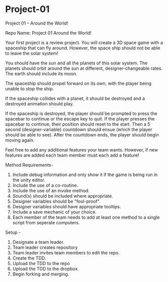 # Project-01
Project 01 – Around the World!

Repo Name: Project 01 Around the World!

Your first project is a review project. You will create a 3D space game with a spaceship that can fly 
around. However, the space ship should not be able to leave the solar system!

You should have the sun and all the planets of this solar system. The planets should orbit around the sun 
at different, designer-changeable rates. The earth should include its moon. 

The spaceship should propel forward on its own, with the player being unable to stop the ship. 

If the spaceship collides with a planet, it should be destroyed and a destroyed animation should play. 

If the spaceship is destroyed, the player should be prompted to press the spacebar to continue or 
the escape key to quit. If the player presses the spacebar to continue, their position should reset to the 
start. Then a 5 second (designer-variable) countdown should ensue (which the player should be able to 
see). After the countdown ends, the player should begin moving again. 

Feel free to add any additional features your team wants. However, if new features are added each 
team member must each add a feature!

Method Requirements-

1. Include debug information and only show it if the game is being run in the unity editor.
2. Include the use of a co-routine.
3. Include the use of an invoke method.
4. Sound(s) should be included where appropriate.
5. Designer variables should be "fool-proof"
6. Designer variables should have appropriate tooltips.
7. Include a save mechanic of your choice.
8. Each member of the team needs to add at least one method to a single script from seperate computers.
 
Setup - 

1. Designate a team leader.
2. Team leader creates repository
3. Team leader invites team members to edit the repo.
4. Create the TDD.
5. Upload the TDD to the repo
6. Upload the TDD to the dropbox.
7. Begin forking and merging.


